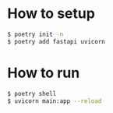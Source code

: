 # How to setup

```bash
$ poetry init -n
$ poetry add fastapi uvicorn
```

# How to run

```bash
$ poetry shell
$ uvicorn main:app --reload
```
